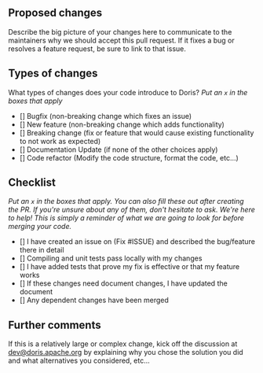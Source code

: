 ## Proposed changes

Describe the big picture of your changes here to communicate to the maintainers why we should accept this pull request. If it fixes a bug or resolves a feature request, be sure to link to that issue.

## Types of changes

What types of changes does your code introduce to Doris?
_Put an `x` in the boxes that apply_

- [] Bugfix (non-breaking change which fixes an issue)
- [] New feature (non-breaking change which adds functionality)
- [] Breaking change (fix or feature that would cause existing functionality to not work as expected)
- [] Documentation Update (if none of the other choices apply)
- [] Code refactor (Modify the code structure, format the code, etc...)

## Checklist

_Put an `x` in the boxes that apply. You can also fill these out after creating the PR. If you're unsure about any of them, don't hesitate to ask. We're here to help! This is simply a reminder of what we are going to look for before merging your code._

- [] I have created an issue on (Fix #ISSUE) and described the bug/feature there in detail
- [] Compiling and unit tests pass locally with my changes
- [] I have added tests that prove my fix is effective or that my feature works
- [] If these changes need document changes, I have updated the document
- [] Any dependent changes have been merged

## Further comments

If this is a relatively large or complex change, kick off the discussion at dev@doris.apache.org by explaining why you chose the solution you did and what alternatives you considered, etc...

